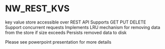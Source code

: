 # NW_REST_KVS
key value store accessible over REST API
Supports GET PUT DELETE
Support concurrent requests
Implements LRU mechanism for removing data from the store if size exceeds
Persists removed data to disk

Please see powerpoint presentation for more details
